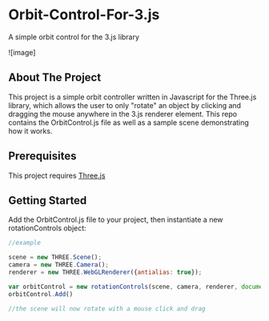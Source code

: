 # Orbit-Control-For-3.js
A simple orbit control for the 3.js library

![image]


<!-- About The Porject -->

## About The Project
This project is a simple orbit controller written in Javascript for the Three.js library, which allows the user to only "rotate" an object by clicking and dragging the mouse anywhere in the 3.js renderer element. This repo contains the OrbitControl.js file as well as a sample scene demonstrating how it works.

<!-- Prerequisites -->
## Prerequisites
This project requires <a href="https://threejs.org/docs/#manual/en/introduction/Installation">Three.js</a>

## Getting Started
Add the OrbitControl.js file to your project, then instantiate a new rotationControls object:

```javascript
//example

scene = new THREE.Scene();
camera = new THREE.Camera();
renderer = new THREE.WebGLRenderer({antialias: true});

var orbitControl = new rotationControls(scene, camera, renderer, document);
orbitControl.Add()

//the scene will now rotate with a mouse click and drag
```
